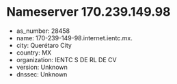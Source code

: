 # Nameserver 170.239.149.98

* as_number: 28458
* name: 170-239-149-98.internet.ientc.mx.
* city: Querétaro City
* country: MX
* organization: IENTC S DE RL DE CV
* version: Unknown
* dnssec: Unknown
